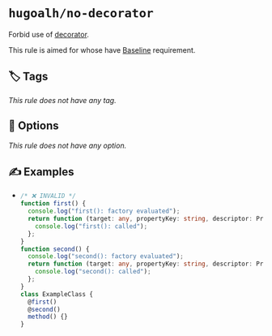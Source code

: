 # `hugoalh/no-decorator`

Forbid use of [decorator][ecmascript-decorator].

This rule is aimed for whose have [Baseline][ecmascript-baseline] requirement.

## 🏷️ Tags

*This rule does not have any tag.*

## 🔧 Options

*This rule does not have any option.*

## ✍️ Examples

- ```ts
  /* ❌ INVALID */
  function first() {
    console.log("first(): factory evaluated");
    return function (target: any, propertyKey: string, descriptor: PropertyDescriptor) {
      console.log("first(): called");
    };
  }
  function second() {
    console.log("second(): factory evaluated");
    return function (target: any, propertyKey: string, descriptor: PropertyDescriptor) {
      console.log("second(): called");
    };
  }
  class ExampleClass {
    @first()
    @second()
    method() {}
  }
  ```

[ecmascript-baseline]: https://developer.mozilla.org/en-US/docs/Glossary/Baseline/Compatibility
[ecmascript-decorator]: https://www.typescriptlang.org/docs/handbook/decorators.html
